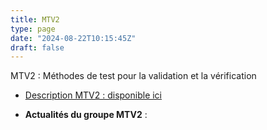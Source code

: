 ```yaml
---
title: MTV2
type: page
date: "2024-08-22T10:15:45Z"
draft: false
---
```


MTV2 : Méthodes de test pour la validation et la vérification

  * [Description MTV2 : disponible ici](/group/mtv2/)



  * **Actualités du groupe MTV2** :


